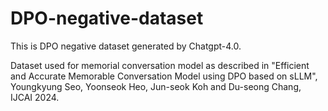 # DPO-negative-dataset

This is DPO negative dataset generated by Chatgpt-4.0.

Dataset used for memorial conversation model as described in "Efficient and Accurate Memorable Conversation Model using DPO based on sLLM", Youngkyung Seo, Yoonseok Heo, Jun-seok Koh and Du-seong Chang, IJCAI 2024.
